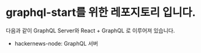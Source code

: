 # graphql-start를 위한 레포지토리 입니다.
다음과 같이 GraphQL Server와 React + GraphQL 로 이루어져 있습니다.

- hackernews-node: GraphQL 서버